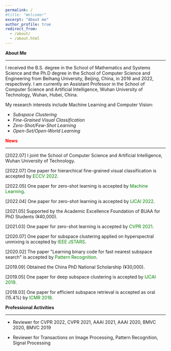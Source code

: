 ```yaml
---
permalink: /
#title: "Welcome!"
excerpt: "About me"
author_profile: true
redirect_from: 
  - /about/
  - /about.html
---
```


**About Me**

---
I received the B.S. degree in the School of Mathematics and Systems Science and the Ph.D degree in the School of Computer Science and Engineering from Beihang University, Beijing, China, in 2016 and 2022, respectively. I am currently an Assistant Professor in the School of Computer Science and Artificial Intelligence, Wuhan University of Technology, Wuhan, Hubei, China.

My research interests include Machine Learning and Computer Vision:
- *Subspace Clustering*
- *Fine-Grained Visual Classification*
- *Zero-Shot/Few-Shot Learning*
- *Open-Set/Open-World Learning*


**<font color=red>News</font>**

---
[2022.07] I joint the School of Computer Science and Artificial Intelligence, Wuhan University of Technology.

[2022.07] One paper for hierarchical fine-grained visual classification is accepted by <font color=green>ECCV 2022</font>.

[2022.05] One paper for zero-shot learning is accepted by <font color=green>Machine Learning</font>.

[2022.04] One paper for zero-shot learning is accepted by <font color=green>IJCAI 2022</font>.

[2021.05] Supported by the Academic Excellence Foundation of BUAA for PhD Students (¥40,000).

[2021.03] One paper for zero-shot learning is accepted by <font color=green>CVPR 2021</font>.

[2020.07] One paper for subspace clustering applied on hyperspectral unmixing is accepted by <font color=green>IEEE JSTARS</font>.

[2020.02] The paper "Learning binary code for fast nearest subspace search" is accepted by <font color=green>Pattern Recognition</font>.

[2019.09] Obtained the China PhD National Scholarship (¥30,000).

[2019.05] One paper for deep subspace clustering is accepted by <font color=green>IJCAI 2019</font>.

[2018.03] One paper for efficient subspace retrieval is accepted as oral (15.4%) by <font color=green>ICMR 2018</font>.


**Professional Activities**

---

- Reviewer for CVPR 2022, CVPR 2021, AAAI 2021, AAAI 2020, BMVC 2020, BMVC 2019

- Reviewer for Transactions on Image Processing, Pattern Recognition, Signal Processing